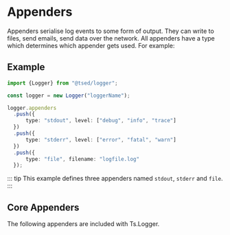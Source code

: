 # Appenders

Appenders serialise log events to some form of output. They can write to files, send emails, send data over the network. All appenders have a type which determines which appender gets used. For example:

## Example

```typescript
import {Logger} from "@tsed/logger";

const logger = new Logger("loggerName");

logger.appenders
  .push({
      type: "stdout", level: ["debug", "info", "trace"]
  })
  .push({
      type: "stderr", level: ["error", "fatal", "warn"]
  })
  .push({
      type: "file", filename: "logfile.log"
  });
```

::: tip
This example defines three appenders named `stdout`, `stderr` and `file`.
:::

## Core Appenders

The following appenders are included with Ts.Logger.

<ApiList query="symbolName.indexOf('Appender') > -1 && symbolType === 'class'" />

